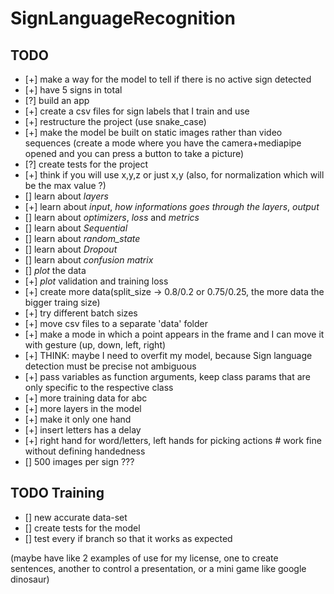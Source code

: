 # SignLanguageRecognition

## TODO

- [+] make a way for the model to tell if there is no active sign detected
- [+] have 5 signs in total
- [?] build an app
- [+] create a csv files for sign labels that I train and use
- [+] restructure the project (use snake_case)
- [+] make the model be built on static images rather than video sequences
      (create a mode where you have the camera+mediapipe opened and you can press a button to take a picture)
- [?] create tests for the project
- [+] think if you will use x,y,z or just x,y (also, for normalization which will be the max value ?)
- [] learn about *layers*
- [+] learn about *input*, *how informations goes through the layers*, *output*
- [] learn about *optimizers*, *loss* and *metrics*
- [] learn about *Sequential*
- [] learn about *random_state*
- [] learn about *Dropout*
- [] learn about *confusion matrix*
- [] *plot* the data
- [+] *plot* validation and training loss
- [+] create more data(split_size -> 0.8/0.2 or 0.75/0.25, the more data the bigger traing size)
- [+] try different batch sizes
- [+] move csv files to a separate 'data' folder
- [+] make a mode in which a point appears in the frame and I can move it with gesture (up, down, left, right)
- [+] THINK: maybe I need to overfit my model, because Sign language detection must be precise not ambiguous
- [+] pass variables as function arguments, keep class params that are only specific to the respective class
- [+] more training data for abc
- [+] more layers in the model
- [+] make it only one hand
- [+] insert letters has a delay
- [+] right hand for word/letters, left hands for picking actions # work fine without defining handedness
- [] 500 images per sign ???

## TODO Training

- [] new accurate data-set
- [] create tests for the model
- [] test every if branch so that it works as expected

(maybe have like 2 examples of use for my license, one to create sentences, another to control a presentation, or a mini game like google dinosaur)
